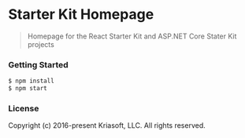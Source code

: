 # Starter Kit Homepage

> Homepage for the React Starter Kit and ASP.NET Core Stater Kit projects

### Getting Started

```sh
$ npm install
$ npm start
```


### License

Copyright (c) 2016-present Kriasoft, LLC. All rights reserved.
